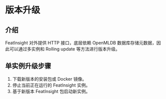 # 版本升级

## 介绍

FeatInsight 对外提供 HTTP 接口，底层依赖 OpenMLDB 数据库存储元数据，因此可以通过多实例和 Rolling update 等方法进行版本升级。

## 单实例升级步骤

1. 下载新版本的安装包或 Docker 镜像。
2. 停止当前正在运行的 FeatInsight 实例。
3. 基于新版本 FeatInsight 包启动新实例。
